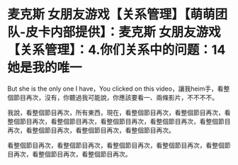 # 麦克斯 女朋友游戏【关系管理】【萌萌团队-皮卡内部提供】：麦克斯 女朋友游戏【关系管理】：4.你们关系中的问题：14 她是我的唯一

But she is the only one I have，You clicked on this video，讓我heim手，看整個節目再次，沒有，你聽過我可能說，你應該要看一、兩條影片，不不不不。

我說，看整個節目再次，所有東西，現在，看整個節目再次，看整個節目再次，看整個節目再次，看整個節目再次，看整個節目再次，看整個節目再次，看整個節目再次，看整個節目再次，看整個節目再次，看整個節目再次。

看整個節目再次，看整個節目再次，看整個節目再次，看整個節目再次，看整個節目再次，看整個節目再次，看整個節目再次。